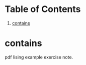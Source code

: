 
# Table of Contents

1.  [contains](#org1fd66b0)



<a id="org1fd66b0"></a>

# contains

pdf lising example exercise note.

